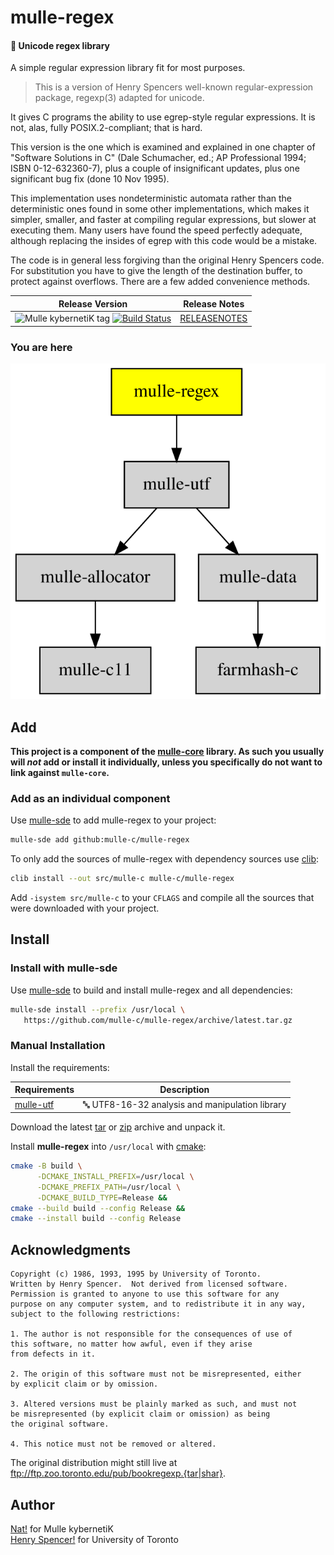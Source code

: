 # mulle-regex

#### 📣 Unicode regex library

A simple regular expression library fit for most purposes.

> This is a version of Henry Spencers well-known regular-expression package,
> regexp(3) adapted for unicode.

It gives C programs the ability to use egrep-style regular expressions.
It is not, alas, fully POSIX.2-compliant; that is hard.

This version is the one which is examined and explained in one chapter of
"Software Solutions in C" (Dale Schumacher, ed.; AP Professional 1994;
ISBN 0-12-632360-7), plus a couple of insignificant updates, plus one
significant bug fix (done 10 Nov 1995).

This implementation uses nondeterministic automata rather than the
deterministic ones found in some other implementations, which makes it
simpler, smaller, and faster at compiling regular expressions, but slower
at executing them.  Many users have found the speed perfectly adequate,
although replacing the insides of egrep with this code would be a mistake.

The code is in general less forgiving than the original Henry Spencers code.
For substitution you have to give the length of the destination buffer,
to protect against overflows. There are a few added convenience methods.



| Release Version                                       | Release Notes
|-------------------------------------------------------|--------------
| ![Mulle kybernetiK tag](https://img.shields.io/github/tag/mulle-c/mulle-regex.svg?branch=release) [![Build Status](https://github.com/mulle-c/mulle-regex/workflows/CI/badge.svg?branch=release)](//github.com/mulle-c/mulle-regex/actions) | [RELEASENOTES](RELEASENOTES.md) |






### You are here

![Overview](overview.dot.svg)





## Add

**This project is a component of the [mulle-core](//github.com/mulle-core/mulle-core) library. As such you usually will *not* add or install it
individually, unless you specifically do not want to link against
`mulle-core`.**


### Add as an individual component

Use [mulle-sde](//github.com/mulle-sde) to add mulle-regex to your project:

``` sh
mulle-sde add github:mulle-c/mulle-regex
```

To only add the sources of mulle-regex with dependency
sources use [clib](https://github.com/clibs/clib):


``` sh
clib install --out src/mulle-c mulle-c/mulle-regex
```

Add `-isystem src/mulle-c` to your `CFLAGS` and compile all the sources that were downloaded with your project.


## Install

### Install with mulle-sde

Use [mulle-sde](//github.com/mulle-sde) to build and install mulle-regex and all dependencies:

``` sh
mulle-sde install --prefix /usr/local \
   https://github.com/mulle-c/mulle-regex/archive/latest.tar.gz
```

### Manual Installation

Install the requirements:

| Requirements                                 | Description
|----------------------------------------------|-----------------------
| [mulle-utf](https://github.com/mulle-c/mulle-utf)             | 🔤 UTF8-16-32 analysis and manipulation library

Download the latest [tar](https://github.com/mulle-c/mulle-regex/archive/refs/tags/latest.tar.gz) or [zip](https://github.com/mulle-c/mulle-regex/archive/refs/tags/latest.zip) archive and unpack it.

Install **mulle-regex** into `/usr/local` with [cmake](https://cmake.org):

``` sh
cmake -B build \
      -DCMAKE_INSTALL_PREFIX=/usr/local \
      -DCMAKE_PREFIX_PATH=/usr/local \
      -DCMAKE_BUILD_TYPE=Release &&
cmake --build build --config Release &&
cmake --install build --config Release
```

## Acknowledgments

```
Copyright (c) 1986, 1993, 1995 by University of Toronto.
Written by Henry Spencer.  Not derived from licensed software.
Permission is granted to anyone to use this software for any
purpose on any computer system, and to redistribute it in any way,
subject to the following restrictions:

1. The author is not responsible for the consequences of use of
this software, no matter how awful, even if they arise
from defects in it.

2. The origin of this software must not be misrepresented, either
by explicit claim or by omission.

3. Altered versions must be plainly marked as such, and must not
be misrepresented (by explicit claim or omission) as being
the original software.

4. This notice must not be removed or altered.
```

The original distribution might still live at ftp://ftp.zoo.toronto.edu/pub/bookregexp.{tar|shar}.

## Author

[Nat!](https://mulle-kybernetik.com/weblog) for Mulle kybernetiK  
[Henry Spencer!]() for University of Toronto  




